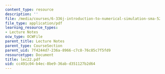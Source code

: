 ```yaml
---
content_type: resource
description: ''
file: /media/courses/6-336j-introduction-to-numerical-simulation-sma-5211-fall-2003/cc491c04b4ec8be936abd351127b2d64_lec22.pdf
file_type: application/pdf
learning_resource_types:
- Lecture Notes
ocw_type: OCWFile
parent_title: Lecture Notes
parent_type: CourseSection
parent_uid: 7f4244d7-236a-8966-c7c8-76c85c7f5fd9
resourcetype: Document
title: lec22.pdf
uid: cc491c04-b4ec-8be9-36ab-d351127b2d64
---
```

